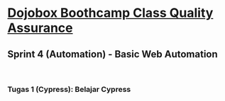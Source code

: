 # <u>Dojobox Boothcamp Class Quality Assurance</u>
<h2>Sprint 4 (Automation) - Basic Web Automation</h2> <br>
<h3>Tugas 1 (Cypress): Belajar Cypress</h3>
